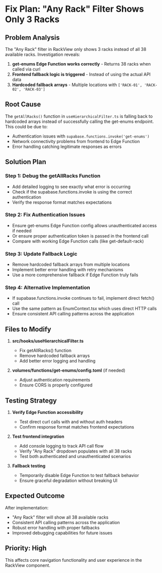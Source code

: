 # Fix Plan: "Any Rack" Filter Shows Only 3 Racks

## Problem Analysis

The "Any Rack" filter in RackView only shows 3 racks instead of all 38 available racks. Investigation reveals:

1. **get-enums Edge Function works correctly** - Returns 38 racks when called via curl
2. **Frontend fallback logic is triggered** - Instead of using the actual API data
3. **Hardcoded fallback arrays** - Multiple locations with `['RACK-01', 'RACK-02', 'RACK-03']`

## Root Cause

The `getAllRacks()` function in `useHierarchicalFilter.ts` is falling back to hardcoded arrays instead of successfully calling the get-enums endpoint. This could be due to:

- Authentication issues with `supabase.functions.invoke('get-enums')`
- Network connectivity problems from frontend to Edge Function
- Error handling catching legitimate responses as errors

## Solution Plan

### Step 1: Debug the getAllRacks Function
- Add detailed logging to see exactly what error is occurring
- Check if the supabase.functions.invoke is using the correct authentication
- Verify the response format matches expectations

### Step 2: Fix Authentication Issues
- Ensure get-enums Edge Function config allows unauthenticated access if needed
- Or ensure proper authentication token is passed in the frontend call
- Compare with working Edge Function calls (like get-default-rack)

### Step 3: Update Fallback Logic
- Remove hardcoded fallback arrays from multiple locations
- Implement better error handling with retry mechanisms
- Use a more comprehensive fallback if Edge Function truly fails

### Step 4: Alternative Implementation
- If supabase.functions.invoke continues to fail, implement direct fetch() call
- Use the same pattern as EnumContext.tsx which uses direct HTTP calls
- Ensure consistent API calling patterns across the application

## Files to Modify

1. **src/hooks/useHierarchicalFilter.ts**
   - Fix getAllRacks() function
   - Remove hardcoded fallback arrays
   - Add better error logging and handling

2. **volumes/functions/get-enums/config.toml** (if needed)
   - Adjust authentication requirements
   - Ensure CORS is properly configured

## Testing Strategy

1. **Verify Edge Function accessibility**
   - Test direct curl calls with and without auth headers
   - Confirm response format matches frontend expectations

2. **Test frontend integration**
   - Add console logging to track API call flow
   - Verify "Any Rack" dropdown populates with all 38 racks
   - Test both authenticated and unauthenticated scenarios

3. **Fallback testing**
   - Temporarily disable Edge Function to test fallback behavior
   - Ensure graceful degradation without breaking UI

## Expected Outcome

After implementation:
- "Any Rack" filter will show all 38 available racks
- Consistent API calling patterns across the application
- Robust error handling with proper fallbacks
- Improved debugging capabilities for future issues

## Priority: High
This affects core navigation functionality and user experience in the RackView component.
